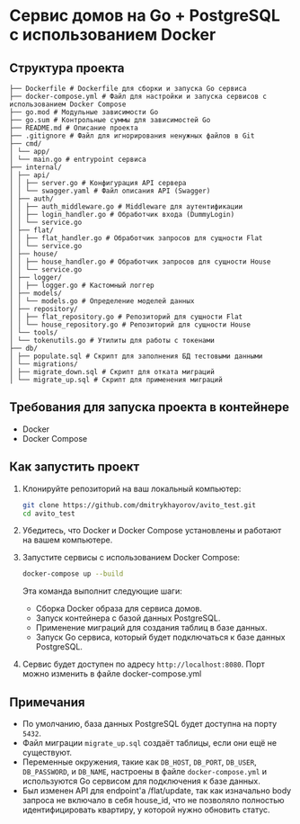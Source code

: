 # Сервис домов на Go + PostgreSQL с использованием Docker

## Структура проекта
```
├── Dockerfile # Dockerfile для сборки и запуска Go сервиса
├── docker-compose.yml # Файл для настройки и запуска сервисов с использованием Docker Compose
├── go.mod # Модульные зависимости Go
├── go.sum # Контрольные суммы для зависимостей Go
├── README.md # Описание проекта
├── .gitignore # Файл для игнорирования ненужных файлов в Git
├── cmd/
│ └── app/
│ └── main.go # entrypoint сервиса
├── internal/
│ ├── api/
│ │ ├── server.go # Конфигурация API сервера
│ │ └── swagger.yaml # Файл описания API (Swagger)
│ ├── auth/
│ │ ├── auth_middleware.go # Middleware для аутентификации
│ │ ├── login_handler.go # Обработчик входа (DummyLogin)
│ │ └── service.go 
│ ├── flat/
│ │ ├── flat_handler.go # Обработчик запросов для сущности Flat
│ │ └── service.go 
│ ├── house/
│ │ ├── house_handler.go # Обработчик запросов для сущности House
│ │ └── service.go 
│ ├── logger/
│ │ ├── logger.go # Кастомный логгер
│ ├── models/
│ │ └── models.go # Определение моделей данных
│ ├── repository/
│ │ ├── flat_repository.go # Репозиторий для сущности Flat
│ │ └── house_repository.go # Репозиторий для сущности House
│ └── tools/
│ └── tokenutils.go # Утилиты для работы с токенами
├── db/
│ ├── populate.sql # Скрипт для заполнения БД тестовыми данными
│ └── migrations/
│ ├── migrate_down.sql # Скрипт для отката миграций
│ └── migrate_up.sql # Скрипт для применения миграций
```

## Требования для запуска проекта в контейнере

- Docker
- Docker Compose

## Как запустить проект

1. Клонируйте репозиторий на ваш локальный компьютер:

    ```bash
    git clone https://github.com/dmitrykhayorov/avito_test.git
    cd avito_test
    ```

2. Убедитесь, что Docker и Docker Compose установлены и работают на вашем компьютере.

3. Запустите сервисы с использованием Docker Compose:

    ```bash
    docker-compose up --build
    ```

   Эта команда выполнит следующие шаги:
    - Сборка Docker образа для сервиса домов.
    - Запуск контейнера с базой данных PostgreSQL.
    - Применение миграций для создания таблиц в базе данных.
    - Запуск Go сервиса, который будет подключаться к базе данных PostgreSQL.

4. Сервис будет доступен по адресу `http://localhost:8080`. Порт можно изменить в файле docker-compose.yml

## Примечания

- По умолчанию, база данных PostgreSQL будет доступна на порту `5432`.
- Файл миграции `migrate_up.sql` создаёт таблицы, если они ещё не существуют.
- Переменные окружения, такие как `DB_HOST`, `DB_PORT`, `DB_USER`, `DB_PASSWORD`, и `DB_NAME`, настроены в файле `docker-compose.yml` и используются Go сервисом для подключения к базе данных.
- Был изменен API для endpoint'a /flat/update, так как изначально body запроса не включало в себя house_id, что не позволяло полностью идентифицировать квартиру, у которой нужно обновить статус.

